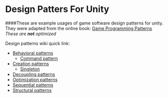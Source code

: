 # Design Patters For Unity

####These are example usages of game software design patterns for unity.
They were adapted from the online book: [Game Programming Patterns](https://gameprogrammingpatterns.com/contents.html)  
*These are __not__ optimized*  

Design patterns wiki quick link:
* [Behavioral patterns]()
    * [Command pattern]()
* [Creation patterns]()
    * [Singleton]()
* [Decoupling patterns]()
* [Optimization patterns]()
* [Sequential patterns]()
* [Structural patterns]()
